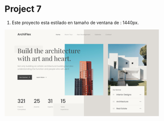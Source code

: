 # Project 7
1. Este proyecto esta estilado en tamaño de ventana de : 1440px.

![Architecture](reference.jpg)